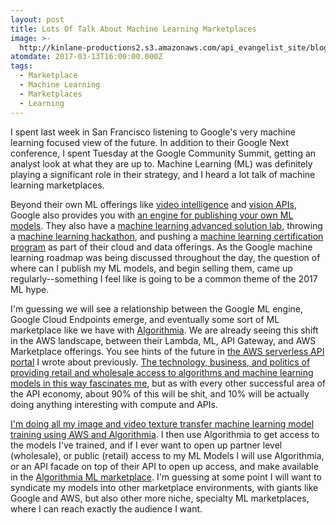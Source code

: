 ```yaml
---
layout: post
title: Lots Of Talk About Machine Learning Marketplaces
image: >-
  http://kinlane-productions2.s3.amazonaws.com/api_evangelist_site/blog/screen_shot_2017_03_12_at_1.24.18_pm.png
atomdate: 2017-03-13T16:00:00.000Z
tags:
  - Marketplace
  - Machine Learning
  - Marketplaces
  - Learning
---
```

I spent last week in San Francisco listening to Google's very machine learning focused view of the future. In addition to their Google Next conference, I spent Tuesday at the Google Community Summit, getting an analyst look at what they are up to. Machine Learning (ML) was definitely playing a significant role in their strategy, and I heard a lot talk of machine learning marketplaces.

Beyond their own ML offerings like [video intelligence](https://cloud.google.com/video-intelligence/) and [vision APIs](https://cloud.google.com/vision/), Google also provides you with [an engine for publishing your own ML models](https://cloud.google.com/blog/big-data/2016/09/google-cloud-machine-learning-now-open-to-all-with-new-professional-services-and-education-programs). They also have a [machine learning advanced solution lab](https://cloud.google.com/asl/), throwing a [machine learning hackathon](https://cloudplatformonline.com/Machine-Learning-Startup-Competition.html), and pushing a [machine learning certification program](http://cloud.google.com/certification) as part of their cloud and data offerings. As the Google machine learning roadmap was being discussed throughout the day, the question of where can I publish my ML models, and begin selling them, came up regularly--something I feel like is going to be a common theme of the 2017 ML hype.

I'm guessing we will see a relationship between the Google ML engine, Google Cloud Endpoints emerge, and eventually some sort of ML marketplace like we have with [Algorithmia](https://algorithmia.com/). We are already seeing this shift in the AWS landscape, between their Lambda, ML, API Gateway, and AWS Marketplace offerings. You see hints of the future in [the AWS serverless API portal](http://apievangelist.com/2017/02/28/the-aws-serverless-api-portal/) I wrote about previously. [The technology, business, and politics of providing retail and wholesale access to algorithms and machine learning models in this way fascinates me](http://apievangelist.com/2017/01/03/exploring-the-economics-of-wholesale-and-retail-algorithmic-apis/), but as with every other successful area of the API economy, about 90% of this will be shit, and 10% will be actually doing anything interesting with compute and APIs.

[I'm doing all my image and video texture transfer machine learning model training using AWS and Algorithmia](http://algorithmic.rotoscope.work/2017/01/03/learning-about-machine-learning-apis-with-my-algorithmic-rotoscope-work/). I then use Algorithmia to get access to the models I've trained, and if I ever want to open up partner level (wholesale), or public (retail) access to my ML Models I will use Algorithmia, or an API facade on top of their API to open up access, and make available in the [Algorithmia ML marketplace](https://algorithmia.com/algorithms). I'm guessing at some point I will want to syndicate my models into other marketplace environments, with giants like Google and AWS, but also other more niche, specialty ML marketplaces, where I can reach exactly the audience I want.